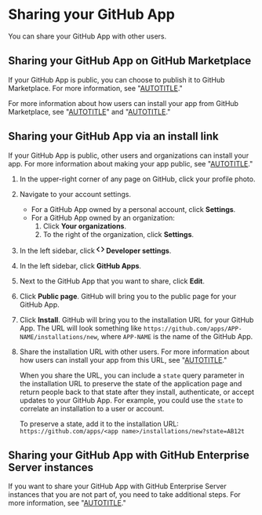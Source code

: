 # Sharing your GitHub App

You can share your GitHub App with other users.

## Sharing your GitHub App on GitHub Marketplace

If your GitHub App is public, you can choose to publish it to GitHub Marketplace. For more information, see "[AUTOTITLE](/apps/publishing-apps-to-github-marketplace/github-marketplace-overview/about-github-marketplace)."

For more information about how users can install your app from GitHub Marketplace, see "[AUTOTITLE](/apps/using-github-apps/installing-a-github-app-from-github-marketplace-for-your-organizations)" and "[AUTOTITLE](/apps/using-github-apps/installing-a-github-app-from-github-marketplace-for-your-personal-account)."

## Sharing your GitHub App via an install link

If your GitHub App is public, other users and organizations can install your app. For more information about making your app public, see "[AUTOTITLE](/apps/creating-github-apps/setting-up-a-github-app/making-a-github-app-public-or-private)."

1. In the upper-right corner of any page on GitHub, click your profile photo.
1. Navigate to your account settings.
   - For a GitHub App owned by a personal account, click **Settings**.
   - For a GitHub App owned by an organization:
     1. Click **Your organizations**.
     1. To the right of the organization, click **Settings**.
1. In the left sidebar, click **<svg version="1.1" width="16" height="16" viewBox="0 0 16 16" class="octicon octicon-code" aria-hidden="true"><path d="m11.28 3.22 4.25 4.25a.75.75 0 0 1 0 1.06l-4.25 4.25a.749.749 0 0 1-1.275-.326.749.749 0 0 1 .215-.734L13.94 8l-3.72-3.72a.749.749 0 0 1 .326-1.275.749.749 0 0 1 .734.215Zm-6.56 0a.751.751 0 0 1 1.042.018.751.751 0 0 1 .018 1.042L2.06 8l3.72 3.72a.749.749 0 0 1-.326 1.275.749.749 0 0 1-.734-.215L.47 8.53a.75.75 0 0 1 0-1.06Z"></path></svg> Developer settings**.
1. In the left sidebar, click **GitHub Apps**.
1. Next to the GitHub App that you want to share, click **Edit**.
1. Click **Public page**. GitHub will bring you to the public page for your GitHub App.
1. Click **Install**. GitHub will bring you to the installation URL for your GitHub App. The URL will look something like `https://github.com/apps/APP-NAME/installations/new`, where `APP-NAME` is the name of the GitHub App.
1. Share the installation URL with other users. For more information about how users can install your app from this URL, see "[AUTOTITLE](/apps/using-github-apps/installing-a-github-app-from-a-third-party)."

   When you share the URL, you can include a `state` query parameter in the installation URL to preserve the state of the application page and return people back to that state after they install, authenticate, or accept updates to your GitHub App. For example, you could use the `state` to correlate an installation to a user or account.

   To preserve a state, add it to the installation URL: `https://github.com/apps/<app name>/installations/new?state=AB12t`

## Sharing your GitHub App with GitHub Enterprise Server instances

If you want to share your GitHub App with GitHub Enterprise Server instances that you are not part of, you need to take additional steps. For more information, see "[AUTOTITLE](/apps/creating-github-apps/setting-up-a-github-app/making-your-github-app-available-for-github-enterprise-server)."
